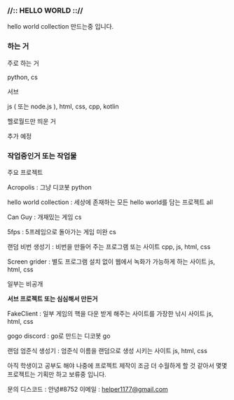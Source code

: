 ### //:: HELLO WORLD :://

hello world collection 만드는중 입니다.

### 하는 거

주로 하는 거

python, cs

서브

js ( 또는 node.js ), html, css, cpp, kotlin

헬로월드만 띄운 거

추가 예정

### 작업중인거 또는 작업물

주요 프로젝트

Acropolis : 그냥 디코봇 python

hello world collection : 세상에 존재하는 모든 hello world를 담는 프로젝트 all

Can Guy : 개재밌는 게임 cs

5fps : 5프레임으로 돌아가는 게임 미완 cs

랜덤 비번 생성기 : 비번을 만들어 주는 프로그램 또는 사이트 cpp, js, html, css

Screen grider : 별도 프로그램 설치 없이 웹에서 녹화가 가능하게 하는 사이트 js, html, css

일부는 비공개

**서브 프로젝트 또는 심심해서 만든거**

FakeClient : 일부 게임의 핵을 다운 받게 해주는 사이트를 가장한 낚시 사이트 js, html, css

gogo discord : go로 만드는 디코봇 go 

랜덤 엄준식 생성기 : 엄준식 이름을 랜덤으로 생성 시키는 사이트 js, html, css


아직 학생이고 공부도 해야 나중에 프로젝트 제작이 조금 더 수월하게 할 것 같아서 몇몇 프로젝트는 기획만 하고 보류중 입니다.



문의
디스코드 : 안녕#8752
이메일 : helper1177@gmail.com
